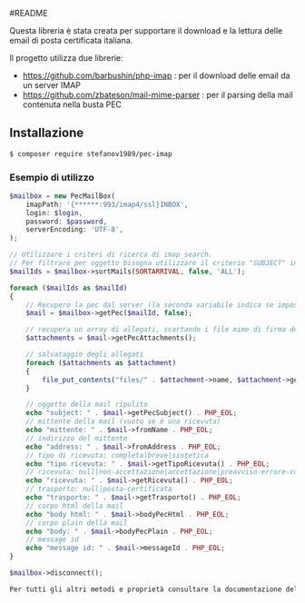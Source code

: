 #README

Questa libreria è stata creata per supportare il download e la lettura delle email di posta certificata italiana.

Il progetto utilizza due librerie:
- https://github.com/barbushin/php-imap : per il download delle email da un server IMAP
- https://github.com/zbateson/mail-mime-parser : per il parsing della mail contenuta nella busta PEC

## Installazione

```bash
$ composer require stefanov1989/pec-imap
```

### Esempio di utilizzo

```php
$mailbox = new PecMailBox(
    imapPath: '{******:993/imap4/ssl}INBOX',
    login: $login,
    password: $password,
    serverEncoding: 'UTF-8',
);

// Utilizzare i criteri di ricerca di imap_search.
// Per filtrare per oggetto bisogna utilizzare il criterio "SUBJECT" iniziando la stringa con "POSTA CERTIFICATA:"
$mailIds = $mailbox->sortMails(SORTARRIVAL, false, 'ALL');

foreach ($mailIds as $mailId)
{
    // Recupero la pec dal server (la seconda variabile indica se impostare la mail come letta o meno)
    $mail = $mailbox->getPec($mailId, false);

    // recupera un array di allegati, scartando i file mime di firma della pec
    $attachments = $mail->getPecAttachments();

    // salvataggio degli allegati
    foreach ($attachments as $attachment)
    {
        file_put_contents("files/" . $attachment->name, $attachment->getContents());
    }

    // oggetto della mail ripulito
    echo "subject: " . $mail->getPecSubject() . PHP_EOL;
    // mittente della mail (vuoto se è una ricevuta)
    echo "mittente: " . $mail->fromName . PHP_EOL;
    // indirizzo del mittente
    echo "address: " . $mail->fromAddress . PHP_EOL;
    // tipo di ricevuta: completa|breve|sintetica
    echo "tipo ricevuta: " . $mail->getTipoRicevuta() . PHP_EOL;
    // ricevuta: null|non-accettazione|accettazione|preavviso-errore-consegna|presa-in-carico|rilevazione-virus|errore-consegna|avvenuta-consegna
    echo "ricevuta: " . $mail->getRicevuta() . PHP_EOL;
    // trasporto: null|posta-certificata
    echo "trasporto: " . $mail->getTrasporto() . PHP_EOL;
    // corpo html della mail
    echo "body html: " . $mail->bodyPecHtml . PHP_EOL;
    // corpo plain della mail
    echo "body: " . $mail->bodyPecPlain . PHP_EOL;
    // message id
    echo "message id: " . $mail->messageId . PHP_EOL;
}

$mailbox->disconnect();

Per tutti gli altri metodi e proprietà consultare la documentazione delle classi.
```
